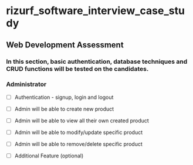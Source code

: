 # rizurf_software_interview_case_study
## Web Development Assessment 

### In this section, basic authentication, database techniques and CRUD functions will be tested on the candidates. 

### Administrator 
- [ ] Authentication  - signup, login and logout 
- [ ] Admin will be able to create new product 
- [ ] Admin will be able to view all their own created product 
- [ ] Admin will be able to modify/update specific product 
- [ ] Admin will be able to remove/delete specific product 
- [ ] Additional Feature (optional)


